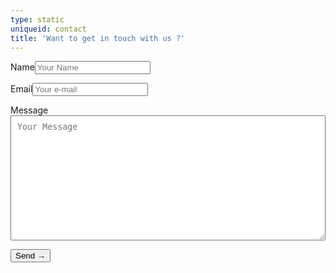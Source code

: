 ```yaml
---
type: static
uniqueid: contact
title: 'Want to get in touch with us ?'
---
```

<form name="contact" class="contactform" netlify>
  <p>
    <label>Name</label><input type="text" name="name" placeholder="Your Name" />
  </p>
  <p>
    <label>Email</label><input type="email" name="email" placeholder="Your e-mail" />
  </p>
  <p>
    <label>Message</label><textarea type="text" rows="4" name="message" placeholder="Your Message" style="height: 200px; padding:10px; width: 100%;"></textarea>
  </p>
  <button type="submit" class="btcta rev">Send →</button>
</form>
